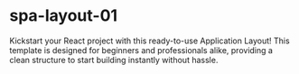 # spa-layout-01
Kickstart your React project with this ready-to-use Application Layout! This template is designed for beginners and professionals alike, providing a clean structure to start building instantly without hassle.
